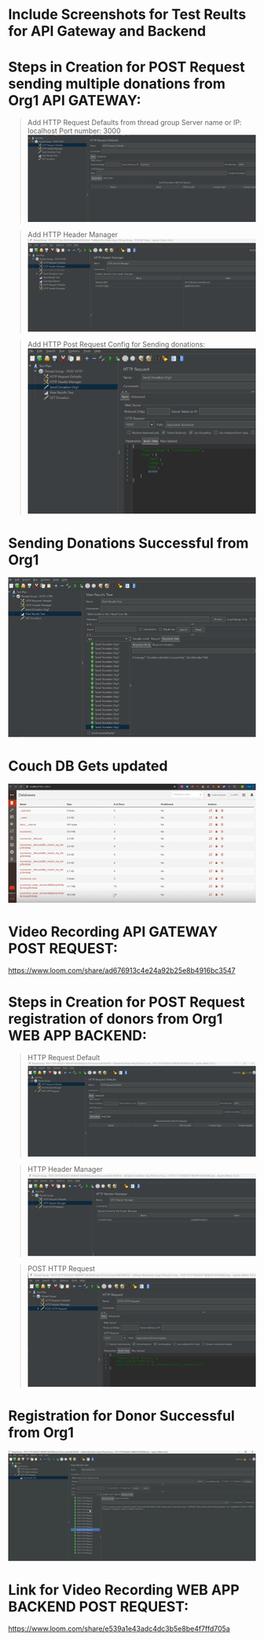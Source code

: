 # Include Screenshots for Test Reults for API Gateway and Backend

# Steps in Creation for POST Request sending multiple donations from Org1 API GATEWAY:
> Add HTTP Request Defaults from thread group
> Server name or IP: localhost
> Port number: 3000
![alt text](image-2.png)

> Add HTTP Header Manager
![alt text](image-6.png)

> Add HTTP Post Request Config for Sending donations:
![alt text](image-4.png)

# Sending Donations Successful from Org1 
![alt text](image-5.png)

# Couch DB Gets updated
![alt text](image-3.png)

# Video Recording API GATEWAY POST REQUEST:
https://www.loom.com/share/ad676913c4e24a92b25e8b4916bc3547 

# Steps in Creation for POST Request registration of donors from Org1 WEB APP BACKEND:
> HTTP Request Default
![alt text](image-7.png)

> HTTP Header Manager
![alt text](image-8.png)

> POST HTTP Request
![alt text](image-9.png)

# Registration for Donor Successful from Org1 
![alt text](image-1.png)

# Link for Video Recording WEB APP BACKEND POST REQUEST:
https://www.loom.com/share/e539a1e43adc4dc3b5e8be4f7ffd705a


